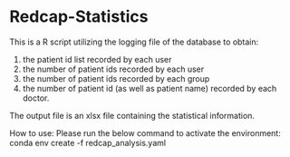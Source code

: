 # Redcap-Statistics
This is a R script utilizing the logging file of the database to obtain:    
  1. the patient id list recorded by each user  
  2. the number of patient ids recorded by each user  
  3. the number of patient ids recorded by each group  
  4. the number of patient id (as well as patient name) recorded by each doctor.  
         
The output file is an xlsx file containing the statistical information.

How to use: 
Please run the below command to activate the environment: 
conda env create -f redcap_analysis.yaml 
